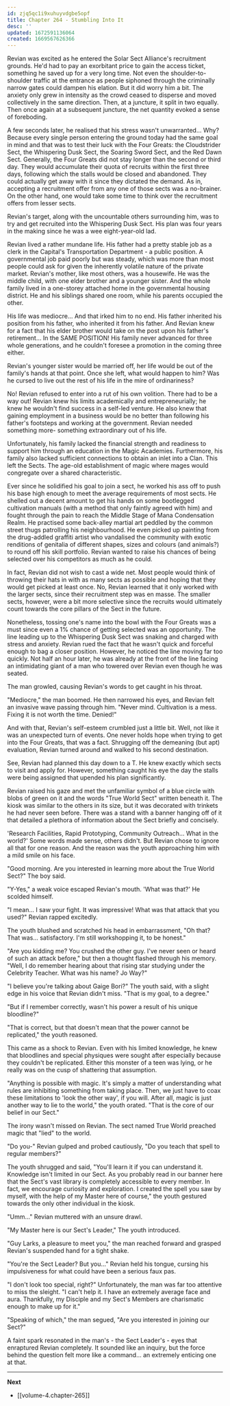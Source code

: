 ```yaml
---
id: zjq5qc1i9xuhuyvdgbe5opf
title: Chapter 264 - Stumbling Into It
desc: ''
updated: 1672591136064
created: 1669567626366
---
```


Revian was excited as he entered the Solar Sect Alliance's recruitment grounds. He'd had to pay an exorbitant price to gain the access ticket, something he saved up for a very long time. Not even the shoulder-to-shoulder traffic at the entrance as people siphoned through the criminally narrow gates could dampen his elation. But it did worry him a bit. The anxiety only grew in intensity as the crowd ceased to disperse and moved collectively in the same direction. Then, at a juncture, it split in two equally. Then once again at a subsequent juncture, the net quantity evoked a sense of foreboding.

A few seconds later, he realised that his stress wasn't unwarranted... Why? Because every single person entering the ground today had the same goal in mind and that was to test their luck with the Four Greats: the Cloudstrider Sect, the Whispering Dusk Sect, the Soaring Sword Sect, and the Red Dawn Sect. Generally, the Four Greats did not stay longer than the second or third day. They would accumulate their quota of recruits within the first three days, following which the stalls would be closed and abandoned. They could actually get away with it since they dictated the demand. As in, accepting a recruitment offer from any one of those sects was a no-brainer. On the other hand, one would take some time to think over the recruitment offers from lesser sects.

Revian's target, along with the uncountable others surrounding him, was to try and get recruited into the Whispering Dusk Sect. His plan was four years in the making since he was a wee eight-year-old lad.

Revian lived a rather mundane life. His father had a pretty stable job as a clerk in the Capital's Transportation Department - a public position. A governmental job paid poorly but was steady, which was more than most people could ask for given the inherently volatile nature of the private market. Revian's mother, like most others, was a housewife. He was the middle child, with one elder brother and a younger sister. And the whole family lived in a one-storey attached home in the governmental housing district. He and his siblings shared one room, while his parents occupied the other.

His life was mediocre... And that irked him to no end. His father inherited his position from his father, who inherited it from his father. And Revian knew for a fact that his elder brother would take on the post upon his father's retirement... In the SAME POSITION! His family never advanced for three whole generations, and he couldn't foresee a promotion in the coming three either.

Revian's younger sister would be married off, her life would be out of the family's hands at that point. Once she left, what would happen to him? Was he cursed to live out the rest of his life in the mire of ordinariness?

No! Revian refused to enter into a rut of his own volition. There had to be a way out! Revian knew his limits academically and entrepreneurially; he knew he wouldn't find success in a self-led venture. He also knew that gaining employment in a business would be no better than following his father's footsteps and working at the government. Revian needed something more- something extraordinary out of his life.

Unfortunately, his family lacked the financial strength and readiness to support him through an education in the Magic Academies. Furthermore, his family also lacked sufficient connections to obtain an inlet into a Clan. This left the Sects. The age-old establishment of magic where mages would congregate over a shared characteristic.

Ever since he solidified his goal to join a sect, he worked his ass off to push his base high enough to meet the average requirements of most sects. He shelled out a decent amount to get his hands on some bootlegged cultivation manuals (with a method that only faintly agreed with him) and fought through the pain to reach the Middle Stage of Mana Condensation Realm. He practised some back-alley martial art peddled by the common street thugs patrolling his neighbourhood. He even picked up painting from the drug-addled graffiti artist who vandalised the community with exotic renditions of genitalia of different shapes, sizes and colours (and animals?) to round off his skill portfolio. Revian wanted to raise his chances of being selected over his competitors as much as he could. 

In fact, Revian did not wish to cast a wide net. Most people would think of throwing their hats in with as many sects as possible and hoping that they would get picked at least once. No, Revian learned that it only worked with the larger sects, since their recruitment step was en masse. The smaller sects, however, were a bit more selective since the recruits would ultimately count towards the core pillars of the Sect in the future.

Nonetheless, tossing one's name into the bowl with the Four Greats was a must since even a 1% chance of getting selected was an opportunity. The line leading up to the Whispering Dusk Sect was snaking and charged with stress and anxiety. Revian rued the fact that he wasn't quick and forceful enough to bag a closer position. However, he noticed the line moving far too quickly. Not half an hour later, he was already at the front of the line facing an intimidating giant of a man who towered over Revian even though he was seated.

The man growled, causing Revian's words to get caught in his throat.

"Mediocre," the man boomed. He then narrowed his eyes, and Revian felt an invasive wave passing through him. "Never mind. Cultivation is a mess. Fixing it is not worth the time. Denied!"

And with that, Revian's self-esteem crumbled just a little bit. Well, not like it was an unexpected turn of events. One never holds hope when trying to get into the Four Greats, that was a fact. Shrugging off the demeaning (but apt) evaluation, Revian turned around and walked to his second destination.

See, Revian had planned this day down to a T. He knew exactly which sects to visit and apply for. However, something caught his eye the day the stalls were being assigned that upended his plan significantly.

Revian raised his gaze and met the unfamiliar symbol of a blue circle with blobs of green on it and the words "True World Sect" written beneath it. The kiosk was similar to the others in its size, but it was decorated with trinkets he had never seen before. There was a stand with a banner hanging off of it that detailed a plethora of information about the Sect briefly and concisely.

'Research Facilities, Rapid Prototyping, Community Outreach... What in the world?' Some words made sense, others didn't. But Revian chose to ignore all that for one reason. And the reason was the youth approaching him with a mild smile on his face.

"Good morning. Are you interested in learning more about the True World Sect?" The boy said.

"Y-Yes," a weak voice escaped Revian's mouth. 'What was that?' He scolded himself.

"I mean... I saw your fight. It was impressive! What was that attack that you used?" Revian rapped excitedly.

The youth blushed and scratched his head in embarrassment, "Oh that? That was... satisfactory. I'm still workshopping it, to be honest."

"Are you kidding me? You crushed the other guy. I've never seen or heard of such an attack before," but then a thought flashed through his memory. "Well, I do remember hearing about that rising star studying under the Celebrity Teacher. What was his name? Jo Way?"

"I believe you're talking about Gaige Bori?" The youth said, with a slight edge in his voice that Revian didn't miss. "That is my goal, to a degree."

"But if I remember correctly, wasn't his power a result of his unique bloodline?"

"That is correct, but that doesn't mean that the power cannot be replicated," the youth reasoned.

This came as a shock to Revian. Even with his limited knowledge, he knew that bloodlines and special physiques were sought after especially because they couldn't be replicated. Either this monster of a teen was lying, or he really was on the cusp of shattering that assumption.

"Anything is possible with magic. It's simply a matter of understanding what rules are inhibiting something from taking place. Then, we just have to coax these limitations to 'look the other way', if you will. After all, magic is just another way to lie to the world," the youth orated. "That is the core of our belief in our Sect."

The irony wasn't missed on Revian. The sect named True World preached magic that "lied" to the world.

"Do you-" Revian gulped and probed cautiously, "Do you teach that spell to regular members?"

The youth shrugged and said, "You'll learn it if you can understand it. Knowledge isn't limited in our Sect. As you probably read in our banner here that the Sect's vast library is completely accessible to every member. In fact, we encourage curiosity and exploration. I created the spell you saw by myself, with the help of my Master here of course," the youth gestured towards the only other individual in the kiosk.

"Umm..." Revian muttered with an unsure drawl.

"My Master here is our Sect's Leader," The youth introduced.

"Guy Larks, a pleasure to meet you," the man reached forward and grasped Revian's suspended hand for a tight shake.

"You're the Sect Leader? But you..." Revian held his tongue, cursing his impulsiveness for what could have been a serious faux pas.

"I don't look too special, right?" Unfortunately, the man was far too attentive to miss the sleight. "I can't help it. I have an extremely average face and aura. Thankfully, my Disciple and my Sect's Members are charismatic enough to make up for it."

"Speaking of which," the man segued, "Are you interested in joining our Sect?"

A faint spark resonated in the man's - the Sect Leader's - eyes that enraptured Revian completely. It sounded like an inquiry, but the force behind the question felt more like a command... an extremely enticing one at that.

____

**Next**
* [[volume-4.chapter-265]]